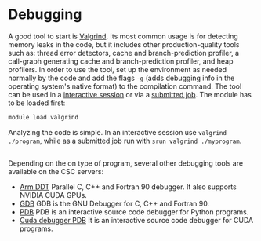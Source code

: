 # Debugging
A good tool to start is [Valgrind](https://valgrind.org/). Its most common usage is for detecting memory leaks in the code, but it includes other production-quality tools such as: thread error detectors, cache and branch-prediction profiler, a call-graph generating cache and branch-prediction profiler, and  heap profilers. 
In order to use the tool, set up the environment as needed normally by the code  and  add the flags ```-g``` (adds debugging info in the operating system's native format) to the compilation command.
The tool can be used in a [interactive session](running/interactive-usage.md) or via a [submitted job](submitting-jobs.md). The module has to be loaded first:
```bash
module load valgrind
```
Analyzing the code is simple. 
In an interactive session  use ```valgrind ./program```, while as a submitted job run with ```srun valgrind ./myprogram```.

## 
Depending on the on type of program, several other debugging tools are available on the CSC servers:

* [Arm DDT](../apps/ddt.md) Parallel C, C++ and Fortran 90 debugger. It also supports NVIDIA CUDA GPUs. 
* [GDB](gdb.md) GDB is the GNU Debugger for C, C++ and Fortran 90.
* [PDB](pdb.md) PDB is an interactive source code debugger for Python programs.
* [Cuda debugger PDB](cgdb.md) It is an interactive source code debugger for CUDA programs.
